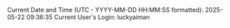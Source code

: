 Current Date and Time (UTC - YYYY-MM-DD HH:MM:SS formatted): 2025-05-22 09:36:35
Current User's Login: luckyaiman
